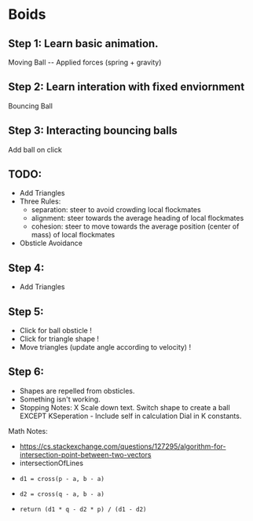 # Boids

## Step 1: Learn basic animation. 
Moving Ball
 -- Applied forces (spring + gravity)

## Step 2: Learn interation with fixed enviornment
Bouncing Ball


## Step 3: Interacting bouncing balls
Add ball on click

## TODO:
 - Add Triangles
 - Three Rules:
    - separation: steer to avoid crowding local flockmates
    - alignment: steer towards the average heading of local flockmates
    - cohesion: steer to move towards the average position (center of mass) of local flockmates
 - Obsticle Avoidance

## Step 4:
 - Add Triangles 

## Step 5: 
 - Click for ball obsticle !
 - Click for triangle shape !
 - Move triangles (update angle according to velocity) !

## Step 6: 
 - Shapes are repelled from obsticles.
 - Something isn't working. 
 - Stopping Notes:
    X Scale down text.
    Switch shape to create a ball
    EXCEPT KSeperation - Include self in calculation
    Dial in K constants.



Math Notes: 
- https://cs.stackexchange.com/questions/127295/algorithm-for-intersection-point-between-two-vectors
- intersectionOfLines
-     d1 = cross(p - a, b - a)
-     d2 = cross(q - a, b - a)
-     return (d1 * q - d2 * p) / (d1 - d2)

